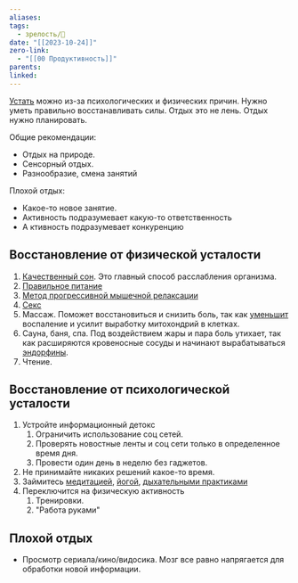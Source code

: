 ```yaml
---
aliases: 
tags:
  - зрелость/🌱
date: "[[2023-10-24]]"
zero-link:
  - "[[00 Продуктивность]]"
parents: 
linked:
---
```

[Устать](Усталость.md) можно из-за психологических и физических причин. Нужно уметь правильно восстанавливать силы. Отдых это не лень. Отдых нужно планировать.

Общие рекомендации:
- Отдых на природе.
- Сенсорный отдых.
- Разнообразие, смена занятий

Плохой отдых:
- Какое-то новое занятие.
- Активность подразумевает какую-то ответственность
- А ктивность подразумевает конкуренцию
## Восстановление от физической усталости
1. [Качественный сон](Качественный%20сон.md). Это главный способ расслабления организма.
2. [Правильное питание](Правильное%20питание.md)
3. [Метод прогрессивной мышечной релаксации](Метод%20прогрессивной%20мышечной%20релаксации.md)
4. [Секс](Секс.md)
5. Массаж. Поможет восстановиться и снизить боль, так как [уменьшит](https://www.ncbi.nlm.nih.gov/pubmed/22301554) воспаление и усилит выработку митохондрий в клетках.
6. Сауна, баня, спа. Под воздействием жары и пара боль утихает, так как расширяются кровеносные сосуды и начинают вырабатываться [эндорфины](Эндорфин.md).
7. Чтение.
## Восстановление от психологической усталости
1. Устройте информационный детокс
	1. Ограничить использование соц сетей.
	2. Проверять новостные ленты и соц сети только в определенное время дня.
	3. Провести один день в неделю без гаджетов.
2. Не принимайте никаких решений какое-то время.
3. Займитесь [медитацией](Медитация.md), [йогой](Йога.md), [дыхательными практиками](Практика%20дыхания.md)
4. Переключится на физическую активность
	1. Тренировки.
	2. "Работа руками"

## Плохой отдых
- Просмотр сериала/кино/видосика. Мозг все равно напрягается для обработки новой информации.